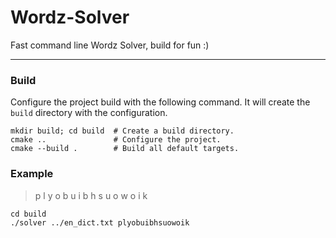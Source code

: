 # Wordz-Solver

Fast command line Wordz Solver, build for fun :)
_______________

### Build

Configure the project build with the following command. It will create the
`build` directory with the configuration.

```shell
mkdir build; cd build  # Create a build directory.
cmake ..               # Configure the project.
cmake --build .        # Build all default targets.
```

### Example
> p l y o
> b u i b
> h s u o
> w o i k

```shell
cd build
./solver ../en_dict.txt plyobuibhsuowoik
```
